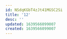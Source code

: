 ```yaml
---
id: NSdqKGbT4zJt41MGSC2Si
title: '12'
desc: ''
updated: 1639566099007
created: 1639566099007
---
```


